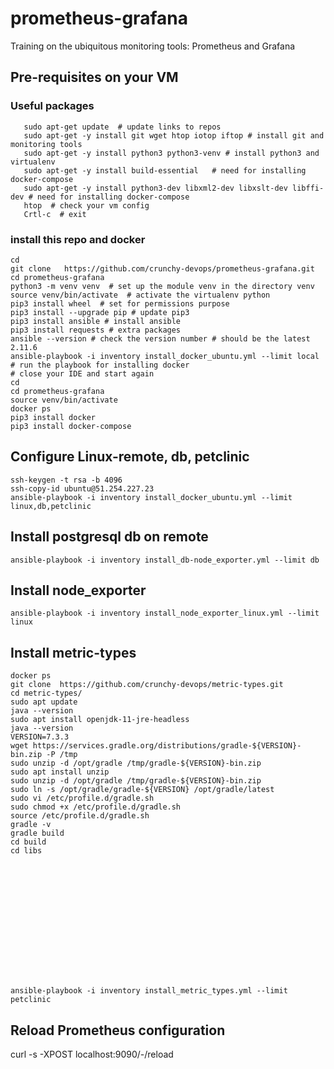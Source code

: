 # prometheus-grafana
Training on the ubiquitous monitoring tools: Prometheus and Grafana

## Pre-requisites on your VM
### Useful packages
```shell
   sudo apt-get update  # update links to repos
   sudo apt-get -y install git wget htop iotop iftop # install git and monitoring tools
   sudo apt-get -y install python3 python3-venv # install python3 and virtualenv
   sudo apt-get -y install build-essential   # need for installing docker-compose
   sudo apt-get -y install python3-dev libxml2-dev libxslt-dev libffi-dev # need for installing docker-compose
   htop  # check your vm config
   Crtl-c  # exit 
``` 
### install this repo and docker
```shell script
cd 
git clone   https://github.com/crunchy-devops/prometheus-grafana.git 
cd prometheus-grafana
python3 -m venv venv  # set up the module venv in the directory venv
source venv/bin/activate  # activate the virtualenv python
pip3 install wheel  # set for permissions purpose
pip3 install --upgrade pip # update pip3
pip3 install ansible # install ansible 
pip3 install requests # extra packages
ansible --version # check the version number # should be the latest 2.11.6
ansible-playbook -i inventory install_docker_ubuntu.yml --limit local  # run the playbook for installing docker
# close your IDE and start again 
cd
cd prometheus-grafana
source venv/bin/activate
docker ps 
pip3 install docker 
pip3 install docker-compose
```

## Configure Linux-remote, db, petclinic
```shell
ssh-keygen -t rsa -b 4096
ssh-copy-id ubuntu@51.254.227.23
ansible-playbook -i inventory install_docker_ubuntu.yml --limit linux,db,petclinic 
```
## Install postgresql db on remote
```shell
ansible-playbook -i inventory install_db-node_exporter.yml --limit db 
```
## Install node_exporter
```shell
ansible-playbook -i inventory install_node_exporter_linux.yml --limit linux 
```

## Install metric-types
```shell
docker ps
git clone  https://github.com/crunchy-devops/metric-types.git 
cd metric-types/
sudo apt update
java --version
sudo apt install openjdk-11-jre-headless
java --version
VERSION=7.3.3
wget https://services.gradle.org/distributions/gradle-${VERSION}-bin.zip -P /tmp
sudo unzip -d /opt/gradle /tmp/gradle-${VERSION}-bin.zip
sudo apt install unzip
sudo unzip -d /opt/gradle /tmp/gradle-${VERSION}-bin.zip
sudo ln -s /opt/gradle/gradle-${VERSION} /opt/gradle/latest
sudo vi /etc/profile.d/gradle.sh
sudo chmod +x /etc/profile.d/gradle.sh
source /etc/profile.d/gradle.sh
gradle -v
gradle build
cd build
cd libs















ansible-playbook -i inventory install_metric_types.yml --limit petclinic 
```



## Reload Prometheus configuration 
curl -s -XPOST localhost:9090/-/reload